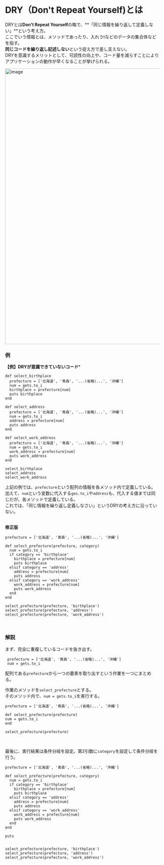 # DRY（Don't Repeat Yourself)とは
DRYとは**Don't Repeat Yourself**の略で、**「同じ情報を繰り返して定義しない」**という考え方。  
ここでいう情報とは、メソッドであったり、入れうtなどのデータの集合体などを指す。  
**同じコードを繰り返し記述しない**という捉え方で差し支えない。  
DRYを意識するメリットとして、可読性の向上や、コード量を減らすことによりアプリケーションの動作が早くなることが挙げられる。  

<img width="900" alt="image" src="https://i.gyazo.com/4f72f045c67ab8e9da507068335e5b17.png">
<br>

### 例

**【例】DRYが意識できていないコード***

```
def select_birthplace
  prefecture = ['北海道', '青森', '...(省略)...', '沖縄']
  num = gets.to_i
  birthplace = prefecture[num]
  puts birthplace
end

def select_address
  prefecture = ['北海道', '青森', '...(省略)...', '沖縄']
  num = gets.to_i
  address = prefecture[num]
  puts address
end

def select_work_address
  prefecture = ['北海道', '青森', '...(省略)...', '沖縄']
  num = gets.to_i
  work_address = prefecture[num]
  puts work_address
end

select_birthplace
select_address
select_work_address
```

上記の例では、`prefecture`という配列の情報を各メソッド内で定義している。  
加えて、`num`という変数に代入する`ges.to_i`や`address`も、代入する値までは同じだが、各メソッドで定義している。  
これでは、「同じ情報を繰り返し定義しなさい」というDRYの考え方に沿っていない。  
<br>

**修正版**  

```
prefecture = ['北海道', '青森', '...(省略)...', '沖縄']

def select_prefecture(prefecture, category)
  num = gets.to_i
  if category == 'birthplace'
    birthplace = prefecture[num]
    puts birthplace
  elsif category == 'address'
    address = prefecture[num]
    puts address
  elsif category == 'work_address'
    work_address = prefecture[num]
    puts work_address
  end
end

select_prefecture(prefecture, 'birthplace')
select_prefecture(prefecture, 'address')
select_prefecture(prefecture, 'work_address')
```
<br>

### 解説
まず、完全に重複しているコードを抜き出す。  

```
 prefecture = ['北海道', '青森', '...(省略)...', '沖縄']
 num = gets.to_i
 ```
 配列である`prefecture`から一つの要素を取り出すという作業を一つにまとめる。  
 
 作業のメソッドを`select_prefecture`とする。  
 そのメソッド内で、`num = gets.to_i`を実行する。  
 
 ```
 prefecture = ['北海道', '青森', '...(省略)...', '沖縄']

def select_prefecture(prefecture)
 num = gets.to_i
end

select_prefecture(prefecture)
```
<br>

最後に、実行結果は条件分岐を設定。第2引数に`category`を設定して条件分岐を行う。  

```
prefecture = ['北海道', '青森', '...(省略)...', '沖縄']

def select_prefecture(prefecture, category)
  num = gets.to_i
  if category == 'birthplace'
    birthplace = prefecture[num]
    puts birthplace
  elsif category == 'address'
    address = prefecture[num]
    puts address
  elsif category == 'work_address'
    work_address = prefecture[num]
    puts work_address
  end
end

puts 


select_prefecture(prefecture, 'birthplace')
select_prefecture(prefecture, 'address')
select_prefecture(prefecture, 'work_address')
```
